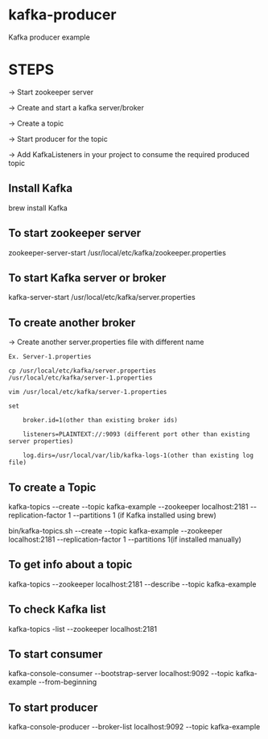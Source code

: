 # kafka-producer
Kafka producer example

STEPS
=====
-> Start zookeeper server

-> Create and start a kafka server/broker

-> Create a topic

-> Start producer for the topic

-> Add KafkaListeners in your project to consume the required produced topic


Install Kafka
-------------
brew install Kafka  

To start zookeeper server
-------------------------
zookeeper-server-start /usr/local/etc/kafka/zookeeper.properties

To start Kafka server or broker
-------------------------------
kafka-server-start /usr/local/etc/kafka/server.properties

To create another broker
------------------------
-> Create another server.properties file with different name

	Ex. Server-1.properties
  
	cp /usr/local/etc/kafka/server.properties  /usr/local/etc/kafka/server-1.properties 
  
	vim /usr/local/etc/kafka/server-1.properties
	
	set
  
		broker.id=1(other than existing broker ids)
    
		listeners=PLAINTEXT://:9093 (different port other than existing server properties)
    
		log.dirs=/usr/local/var/lib/kafka-logs-1(other than existing log file)

To create a Topic
-----------------
kafka-topics --create --topic kafka-example --zookeeper localhost:2181 --replication-factor 1 --partitions 1 (if Kafka installed using brew)

bin/kafka-topics.sh --create --topic kafka-example --zookeeper localhost:2181 --replication-factor 1 --partitions 1(if installed manually)

To get info about a topic
-------------------------
kafka-topics --zookeeper localhost:2181 --describe --topic kafka-example

To check Kafka list
-------------------
kafka-topics -list --zookeeper localhost:2181

To start consumer
-----------------
kafka-console-consumer --bootstrap-server localhost:9092 --topic kafka-example --from-beginning

To start producer
-----------------
kafka-console-producer --broker-list localhost:9092 --topic kafka-example
